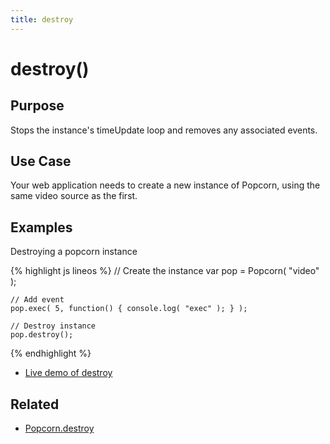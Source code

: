 ```yaml
---
title: destroy
---
```

# destroy() #

## Purpose ##

Stops the instance's timeUpdate loop and removes any associated events.

## Use Case ##

Your web application needs to create a new instance of Popcorn, using the same video source as the first.

## Examples ##

Destroying a popcorn instance

{% highlight js lineos %}
    // Create the instance
    var pop = Popcorn( "video" );

    // Add event
    pop.exec( 5, function() { console.log( "exec" ); } );

    // Destroy instance
    pop.destroy();
{% endhighlight %}

* [Live demo of destroy](http://jsfiddle.net/popcornjs/bReWh/1/)

## Related ##

* [Popcorn.destroy](/popcorn-docs/utility-methods/#Popcorn.destroy)